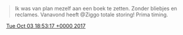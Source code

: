 > Ik was van plan mezelf aan een boek te zetten\. Zonder bliebjes en reclames\. Vanavond heeft @Ziggo totale storing\! Prima timing\.

<img src="../../media/tweet.ico" width="12" /> [Tue Oct 03 18:53:17 +0000 2017](https://twitter.com/DromerDenker/status/915288663143182336)